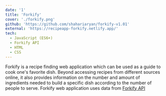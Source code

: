 ```yaml
---
date: '1'
title: 'Forkify'
cover: './forkify.png'
github: 'https://github.com/shahariaryan/forkify-v1.01'
external: 'https://recipeapp-forkify.netlify.app/'
tech:
  - JavaScript (ES6+)
  - Forkify API
  - HTML
  - CSS
---
```


Forkify is a recipe finding web application which can be used as a guide to cook one's favorite dish. Beyond accessing recipes from different sources online, it also provides information on the number and amount of ingredients needed to build a specific dish according to the number of people to serve. Forkify web application uses data from [Forkify API](https://forkify-api.herokuapp.com/v2)
